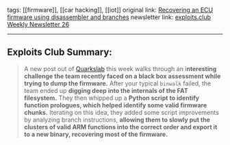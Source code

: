 tags: [[firmware]], [[car hacking]], [[iot]]
original link:  [Recovering an ECU firmware using disassembler and branches](https://blog.quarkslab.com/recovering-an-ecu-firmware-using-disassembler-and-branches.html?ref=blog.exploits.club)
newsletter link:  [exploits.club Weekly Newsletter 26](https://blog.exploits.club/exploits-club-weekly-newsletter-26/)
 

---
## Exploits Club Summary:
> A new post out of [Quarkslab](https://www.quarkslab.com/?ref=blog.exploits.club) this week walks through an i**nteresting challenge the team recently faced on a black box assessment while trying to dump the firmware.** After your typical `binwalk` failed, the team ended up **digging deep into the internals of the FAT filesystem.** They then whipped up a **Python script to identify function prologues, which helped identify some valid firmware chunks.** Iterating on this idea, they added some script improvements by analyzing branch instructions, **allowing them to slowly put the clusters of valid ARM functions into the correct order and export it to a new binary, recovering most of the firmware.**